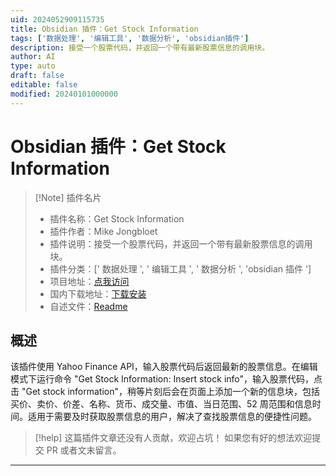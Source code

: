```yaml
---
uid: 2024052909115735
title: Obsidian 插件：Get Stock Information
tags: ['数据处理', '编辑工具', '数据分析', 'obsidian插件']
description: 接受一个股票代码，并返回一个带有最新股票信息的调用块。
author: AI
type: auto
draft: false
editable: false
modified: 20240101000000
---
```


# Obsidian 插件：Get Stock Information

> [!Note] 插件名片
> - 插件名称：Get Stock Information
> - 插件作者：Mike Jongbloet
> - 插件说明：接受一个股票代码，并返回一个带有最新股票信息的调用块。
> - 插件分类：[' 数据处理 ', ' 编辑工具 ', ' 数据分析 ', 'obsidian 插件 ']
> - 项目地址：[点我访问](https://github.com/mikejongbloet/obsidian-get-stock-information)
> - 国内下载地址：[下载安装](https://pkmer.cn/products/plugin/pluginMarket/?get-stock-information)
> - 自述文件：[Readme](https://ghproxy.net/https://raw.githubusercontent.com/mikejongbloet/obsidian-get-stock-information/master/README.md)

## 概述

该插件使用 Yahoo Finance API，输入股票代码后返回最新的股票信息。在编辑模式下运行命令 "Get Stock Information: Insert stock info"，输入股票代码，点击 "Get stock information"，稍等片刻后会在页面上添加一个新的信息块，包括买价、卖价、价差、名称、货币、成交量、市值、当日范围、52 周范围和信息时间。适用于需要及时获取股票信息的用户，解决了查找股票信息的便捷性问题。

> [!help]
> 这篇插件文章还没有人贡献，欢迎占坑！
> 如果您有好的想法欢迎提交 PR 或者文末留言。

---



